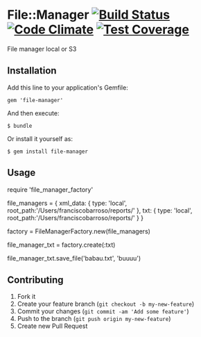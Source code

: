 # File::Manager [![Build Status](https://travis-ci.org/fortesinformatica/file-manager.svg?branch=master)](https://travis-ci.org/fortesinformatica/file-manager) [![Code Climate](https://codeclimate.com/github/fortesinformatica/file-manager/badges/gpa.svg)](https://codeclimate.com/github/fortesinformatica/file-manager) [![Test Coverage](https://codeclimate.com/github/fortesinformatica/file-manager/badges/coverage.svg)](https://codeclimate.com/github/fortesinformatica/file-manager)

File manager local or S3

## Installation

Add this line to your application's Gemfile:

    gem 'file-manager'

And then execute:

    $ bundle

Or install it yourself as:

    $ gem install file-manager

## Usage

require 'file_manager_factory'

file_managers = {
            xml_data: {
                type: 'local',
                root_path:'/Users/franciscobarroso/reports/'
            },
            txt: {
                type: 'local',
                root_path:'/Users/franciscobarroso/reports/'
            }
        }

factory = FileManagerFactory.new(file_managers)

file_manager_txt = factory.create(:txt)

file_manager_txt.save_file('babau.txt', 'buuuu')

## Contributing

1. Fork it
2. Create your feature branch (`git checkout -b my-new-feature`)
3. Commit your changes (`git commit -am 'Add some feature'`)
4. Push to the branch (`git push origin my-new-feature`)
5. Create new Pull Request
